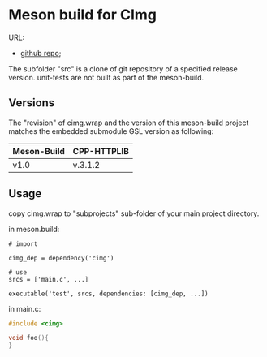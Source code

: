 # Meson build for CImg

URL: 

- [github repo](https://github.com/dtschump/CImg);

The subfolder "src" is a clone of git repository of a specified release version. 
unit-tests are not built as part of the meson-build.

## Versions

The "revision" of cimg.wrap and the version of this meson-build project matches the embedded submodule GSL version as following:

Meson-Build |  CPP-HTTPLIB 
------------|-----------
v1.0         | v.3.1.2


## Usage

copy cimg.wrap to "subprojects" sub-folder of your main project directory.


in meson.build:

```
# import

cimg_dep = dependency('cimg')

# use
srcs = ['main.c', ...]

executable('test', srcs, dependencies: [cimg_dep, ...])

```

in main.c:

```c
#include <cimg>

void foo(){
}
```



